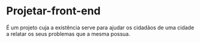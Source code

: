 # Projetar-front-end
É um projeto cuja a existência serve para ajudar os cidadãos de uma cidade a relatar os seus problemas que a mesma possua. 
